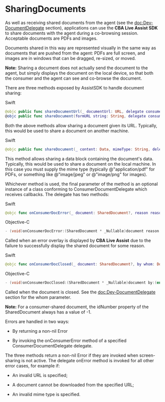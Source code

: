 # SharingDocuments

As well as receiving shared documents from the agent (see the <doc:Dev-DocumentDelegate> section), applications can use the **CBA Live Assist SDK** to share documents with the agent during a co-browsing session. Acceptable documents are PDFs and images.

Documents shared in this way are represented visually in the same way as documents that are pushed from the agent: PDFs are full screen, and images are in windows that can be dragged, re-sized, or moved.

**Note:** Sharing a document does not actually send the document to the agent, but simply displays the document on the local device, so that both the consumer and the agent can see and co-browse the document.

There are three methods exposed by AssistSDK to handle document sharing:

Swift
```swift
@objc public func shareDocumentUrl(_ documentUrl: URL, delegate consumerShareDelegate: ConsumerDocumentDelegate) async throws
@objc public func shareDocument(formURL string: String, delegate consumerShareDelegate: ConsumerDocumentDelegate) async throws
```

Both the above methods allow sharing a document given its URL. Typically, this would be used to share a document on another machine.

Swift
```swift
@objc public func shareDocument(_ content: Data, mimeType: String, delegate: ConsumerDocumentDelegate?) async throws
```

This method allows sharing a data block containing the document's data. Typically, this would be used to share a document on the local machine. In this case you must supply the mime type (typically @"application/pdf" for PDFs, or something like @"image/jpeg" or @"image/png" for images).

Whichever method is used, the final parameter of the method is an optional instance of a class conforming to ConsumerDocumentDelegate which receives callbacks. The delegate has two methods:

Swift
```swift
@objc func onConsumerDocError(_ document: SharedDocument?, reason reasonStr: String?)
```

Objective-C
```objective-c
- (void)onConsumerDocError:(SharedDocument * _Nullable)document reason:(NSString * _Nullable)reasonStr
```

Called when an error overlay is displayed by **CBA Live Assist** due to the failure to successfully display the shared document for some reason.

Swift
```swift
@objc func onConsumerDocClosed(_ document: SharedDocument?, by whom: DocumentCloseInitiator)
```

Objective-C
```objective-c
- (void)onConsumerDocClosed:(SharedDocument * _Nullable)document by:(enum DocumentCloseInitiator)whom
```

Called when the document is closed. See the <doc:Dev-DocumentDelegate> section for the whom parameter.

**Note:** For a consumer-shared document, the idNumber property of the SharedDocument always has a value of -1.

Errors are handled in two ways:

  - By returning a non-nil Error

  - By invoking the onConsumerError method of a specified ConsumerDocumentDelegate delegate.

The three methods return a non-nil Error if they are invoked when screen-sharing is not active. The delegate onError method is invoked for all other error cases, for example if:

  - An invalid URL is specified;

  - A document cannot be downloaded from the specified URL;

  - An invalid mime type is specified.

